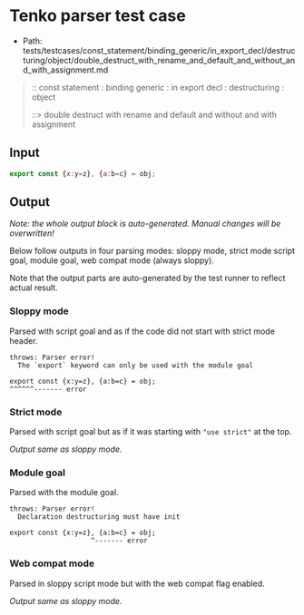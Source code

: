 # Tenko parser test case

- Path: tests/testcases/const_statement/binding_generic/in_export_decl/destructuring/object/double_destruct_with_rename_and_default_and_without_and_with_assignment.md

> :: const statement : binding generic : in export decl : destructuring : object
>
> ::> double destruct with rename and default and without and with assignment

## Input

`````js
export const {x:y=z}, {a:b=c} = obj;
`````

## Output

_Note: the whole output block is auto-generated. Manual changes will be overwritten!_

Below follow outputs in four parsing modes: sloppy mode, strict mode script goal, module goal, web compat mode (always sloppy).

Note that the output parts are auto-generated by the test runner to reflect actual result.

### Sloppy mode

Parsed with script goal and as if the code did not start with strict mode header.

`````
throws: Parser error!
  The `export` keyword can only be used with the module goal

export const {x:y=z}, {a:b=c} = obj;
^^^^^^------- error
`````

### Strict mode

Parsed with script goal but as if it was starting with `"use strict"` at the top.

_Output same as sloppy mode._

### Module goal

Parsed with the module goal.

`````
throws: Parser error!
  Declaration destructuring must have init

export const {x:y=z}, {a:b=c} = obj;
                    ^------- error
`````


### Web compat mode

Parsed in sloppy script mode but with the web compat flag enabled.

_Output same as sloppy mode._
